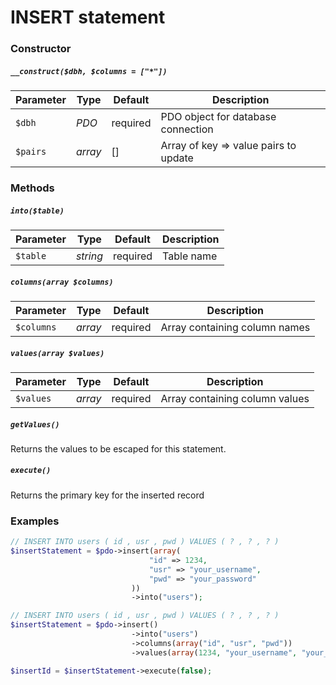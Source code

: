 # INSERT statement

### Constructor

##### `__construct($dbh, $columns = ["*"])`

Parameter  | Type     | Default  | Description
---------- | -------- | -------- | -----------
`$dbh`     | *PDO*    | required | PDO object for database connection
`$pairs`   | *array*  | []       | Array of key => value pairs to update

### Methods

##### `into($table)`

Parameter | Type     | Default  | Description
--------- | -------- | -------- | -----------
`$table`  | *string* | required | Table name

##### `columns(array $columns)`

Parameter  | Type    | Default  | Description
---------- | ------- | -------- | -----------
`$columns` | *array* | required | Array containing column names

##### `values(array $values)`

Parameter | Type    | Default  | Description
--------- | ------- | -------- | -----------
`$values` | *array* | required | Array containing column values

##### `getValues()`
Returns the values to be escaped for this statement.

##### `execute()`
Returns the primary key for the inserted record


### Examples

```php
// INSERT INTO users ( id , usr , pwd ) VALUES ( ? , ? , ? )
$insertStatement = $pdo->insert(array(
                               "id" => 1234,
                               "usr" => "your_username",
                               "pwd" => "your_password"
                           ))
                           ->into("users");

// INSERT INTO users ( id , usr , pwd ) VALUES ( ? , ? , ? )
$insertStatement = $pdo->insert()
                           ->into("users")
                           ->columns(array("id", "usr", "pwd"))
                           ->values(array(1234, "your_username", "your_password"));

$insertId = $insertStatement->execute(false);
```
